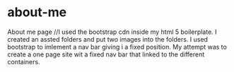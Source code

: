 # about-me
About me page
//I used the bootstrap cdn inside my html 5 boilerplate.
I created an assted folders and put two images into the folders.
I used bootstrap to imlement a nav bar giving i a fixed position.
My attempt was to create a one page site wit a fixed nav bar that linked to the different containers.